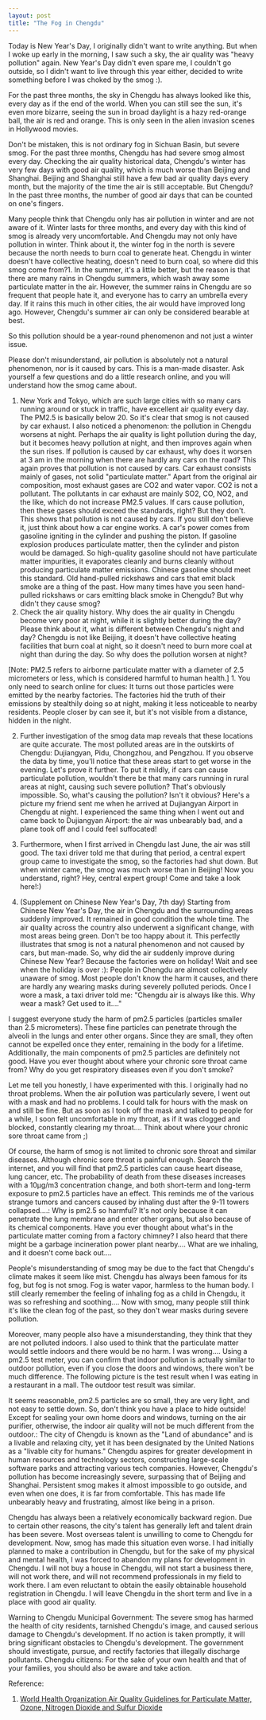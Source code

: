 ```yaml
---
layout: post
title: "The Fog in Chengdu"
---
```



Today is New Year's Day, I originally didn't want to write anything. But when I woke up early in the morning, I saw such a sky, the air quality was "heavy pollution" again. New Year's Day didn't even spare me, I couldn't go outside, so I didn't want to live through this year either, decided to write something before I was choked by the smog :).

For the past three months, the sky in Chengdu has always looked like this, every day as if the end of the world. When you can still see the sun, it's even more bizarre, seeing the sun in broad daylight is a hazy red-orange ball, the air is red and orange. This is only seen in the alien invasion scenes in Hollywood movies.

Don't be mistaken, this is not ordinary fog in Sichuan Basin, but severe smog. For the past three months, Chengdu has had severe smog almost every day. Checking the air quality historical data, Chengdu's winter has very few days with good air quality, which is much worse than Beijing and Shanghai. Beijing and Shanghai still have a few bad air quality days every month, but the majority of the time the air is still acceptable. But Chengdu? In the past three months, the number of good air days that can be counted on one's fingers.

Many people think that Chengdu only has air pollution in winter and are not aware of it. Winter lasts for three months, and every day with this kind of smog is already very uncomfortable. And Chengdu may not only have pollution in winter. Think about it, the winter fog in the north is severe because the north needs to burn coal to generate heat. Chengdu in winter doesn't have collective heating, doesn't need to burn coal, so where did this smog come from?1. In the summer, it's a little better, but the reason is that there are many rains in Chengdu summers, which wash away some particulate matter in the air. However, the summer rains in Chengdu are so frequent that people hate it, and everyone has to carry an umbrella every day. If it rains this much in other cities, the air would have improved long ago. However, Chengdu's summer air can only be considered bearable at best.

So this pollution should be a year-round phenomenon and not just a winter issue.

Please don't misunderstand, air pollution is absolutely not a natural phenomenon, nor is it caused by cars. This is a man-made disaster. Ask yourself a few questions and do a little research online, and you will understand how the smog came about.

1. New York and Tokyo, which are such large cities with so many cars running around or stuck in traffic, have excellent air quality every day. The PM2.5 is basically below 20. So it's clear that smog is not caused by car exhaust. I also noticed a phenomenon: the pollution in Chengdu worsens at night. Perhaps the air quality is light pollution during the day, but it becomes heavy pollution at night, and then improves again when the sun rises. If pollution is caused by car exhaust, why does it worsen at 3 am in the morning when there are hardly any cars on the road? This again proves that pollution is not caused by cars. Car exhaust consists mainly of gases, not solid "particulate matter." Apart from the original air composition, most exhaust gases are CO2 and water vapor. CO2 is not a pollutant. The pollutants in car exhaust are mainly SO2, CO, NO2, and the like, which do not increase PM2.5 values. If cars cause pollution, then these gases should exceed the standards, right? But they don't. This shows that pollution is not caused by cars. If you still don't believe it, just think about how a car engine works. A car's power comes from gasoline igniting in the cylinder and pushing the piston. If gasoline explosion produces particulate matter, then the cylinder and piston would be damaged. So high-quality gasoline should not have particulate matter impurities, it evaporates cleanly and burns cleanly without producing particulate matter emissions. Chinese gasoline should meet this standard. Old hand-pulled rickshaws and cars that emit black smoke are a thing of the past. How many times have you seen hand-pulled rickshaws or cars emitting black smoke in Chengdu? But why didn't they cause smog?
2. Check the air quality history. Why does the air quality in Chengdu become very poor at night, while it is slightly better during the day? Please think about it, what is different between Chengdu's night and day? Chengdu is not like Beijing, it doesn't have collective heating facilities that burn coal at night, so it doesn't need to burn more coal at night than during the day. So why does the pollution worsen at night?

[Note: PM2.5 refers to airborne particulate matter with a diameter of 2.5 micrometers or less, which is considered harmful to human health.] 1. You only need to search online for clues: It turns out those particles were emitted by the nearby factories. The factories hid the truth of their emissions by stealthily doing so at night, making it less noticeable to nearby residents. People closer by can see it, but it's not visible from a distance, hidden in the night.

2. Further investigation of the smog data map reveals that these locations are quite accurate. The most polluted areas are in the outskirts of Chengdu: Dujiangyan, Pidu, Chongzhou, and Pengzhou. If you observe the data by time, you'll notice that these areas start to get worse in the evening. Let's prove it further. To put it mildly, if cars can cause particulate pollution, wouldn't there be that many cars running in rural areas at night, causing such severe pollution? That's obviously impossible. So, what's causing the pollution? Isn't it obvious? Here's a picture my friend sent me when he arrived at Dujiangyan Airport in Chengdu at night. I experienced the same thing when I went out and came back to Dujiangyan Airport: the air was unbearably bad, and a plane took off and I could feel suffocated!

3. Furthermore, when I first arrived in Chengdu last June, the air was still good. The taxi driver told me that during that period, a central expert group came to investigate the smog, so the factories had shut down. But when winter came, the smog was much worse than in Beijing! Now you understand, right?
Hey, central expert group! Come and take a look here!:)

4. (Supplement on Chinese New Year's Day, 7th day) Starting from Chinese New Year's Day, the air in Chengdu and the surrounding areas suddenly improved. It remained in good condition the whole time. The air quality across the country also underwent a significant change, with most areas being green. Don't be too happy about it. This perfectly illustrates that smog is not a natural phenomenon and not caused by cars, but man-made. So, why did the air suddenly improve during Chinese New Year? Because the factories were on holiday! Wait and see when the holiday is over :): People in Chengdu are almost collectively unaware of smog. Most people don't know the harm it causes, and there are hardly any wearing masks during severely polluted periods. Once I wore a mask, a taxi driver told me: "Chengdu air is always like this. Why wear a mask? Get used to it...."

I suggest everyone study the harm of pm2.5 particles (particles smaller than 2.5 micrometers). These fine particles can penetrate through the alveoli in the lungs and enter other organs. Since they are small, they often cannot be expelled once they enter, remaining in the body for a lifetime. Additionally, the main components of pm2.5 particles are definitely not good. Have you ever thought about where your chronic sore throat came from? Why do you get respiratory diseases even if you don't smoke?

Let me tell you honestly, I have experimented with this. I originally had no throat problems. When the air pollution was particularly severe, I went out with a mask and had no problems. I could talk for hours with the mask on and still be fine. But as soon as I took off the mask and talked to people for a while, I soon felt uncomfortable in my throat, as if it was clogged and blocked, constantly clearing my throat.... Think about where your chronic sore throat came from ;)

Of course, the harm of smog is not limited to chronic sore throat and similar diseases. Although chronic sore throat is painful enough. Search the internet, and you will find that pm2.5 particles can cause heart disease, lung cancer, etc. The probability of death from these diseases increases with a 10μg/m3 concentration change, and both short-term and long-term exposure to pm2.5 particles have an effect. This reminds me of the various strange tumors and cancers caused by inhaling dust after the 9-11 towers collapsed....: Why is pm2.5 so harmful? It's not only because it can penetrate the lung membrane and enter other organs, but also because of its chemical components. Have you ever thought about what's in the particulate matter coming from a factory chimney? I also heard that there might be a garbage incineration power plant nearby.... What are we inhaling, and it doesn't come back out....

People's misunderstanding of smog may be due to the fact that Chengdu's climate makes it seem like mist. Chengdu has always been famous for its fog, but fog is not smog. Fog is water vapor, harmless to the human body. I still clearly remember the feeling of inhaling fog as a child in Chengdu, it was so refreshing and soothing.... Now with smog, many people still think it's like the clean fog of the past, so they don't wear masks during severe pollution.

Moreover, many people also have a misunderstanding, they think that they are not polluted indoors. I also used to think that the particulate matter would settle indoors and there would be no harm. I was wrong.... Using a pm2.5 test meter, you can confirm that indoor pollution is actually similar to outdoor pollution, even if you close the doors and windows, there won't be much difference. The following picture is the test result when I was eating in a restaurant in a mall. The outdoor test result was similar.

It seems reasonable, pm2.5 particles are so small, they are very light, and not easy to settle down. So, don't think you have a place to hide outside! Except for sealing your own home doors and windows, turning on the air purifier, otherwise, the indoor air quality will not be much different from the outdoor.: The city of Chengdu is known as the "Land of abundance" and is a livable and relaxing city, yet it has been designated by the United Nations as a "livable city for humans." Chengdu aspires for greater development in human resources and technology sectors, constructing large-scale software parks and attracting various tech companies. However, Chengdu's pollution has become increasingly severe, surpassing that of Beijing and Shanghai. Persistent smog makes it almost impossible to go outside, and even when one does, it is far from comfortable. This has made life unbearably heavy and frustrating, almost like being in a prison.

Chengdu has always been a relatively economically backward region. Due to certain other reasons, the city's talent has generally left and talent drain has been severe. Most overseas talent is unwilling to come to Chengdu for development. Now, smog has made this situation even worse. I had initially planned to make a contribution in Chengdu, but for the sake of my physical and mental health, I was forced to abandon my plans for development in Chengdu. I will not buy a house in Chengdu, will not start a business there, will not work there, and will not recommend professionals in my field to work there. I am even reluctant to obtain the easily obtainable household registration in Chengdu. I will leave Chengdu in the short term and live in a place with good air quality.

Warning to Chengdu Municipal Government: The severe smog has harmed the health of city residents, tarnished Chengdu's image, and caused serious damage to Chengdu's development. If no action is taken promptly, it will bring significant obstacles to Chengdu's development. The government should investigate, pursue, and rectify factories that illegally discharge pollutants. Chengdu citizens: For the sake of your own health and that of your families, you should also be aware and take action.

Reference:

1. [World Health Organization Air Quality Guidelines for Particulate Matter, Ozone, Nitrogen Dioxide and Sulfur Dioxide](http://apps.who.int/iris/bitstream/10665/69477/3/WHO_SDE_PHE_OEH_06.02_chi.pdf)